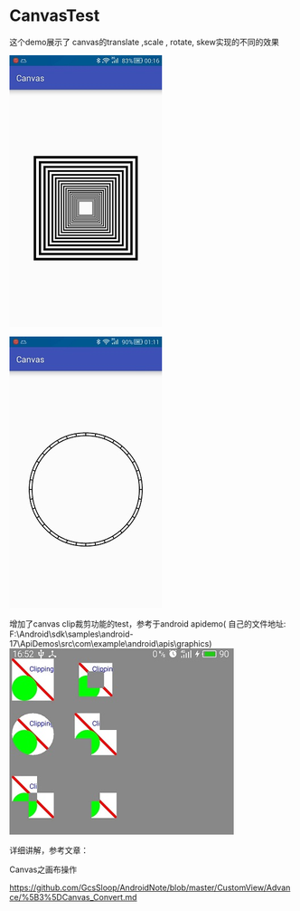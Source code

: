 # CanvasTest
这个demo展示了 canvas的translate ,scale , rotate, skew实现的不同的效果

![image](https://github.com/George-Soros/CanvasTest/blob/master/scale.jpg)

![image](https://github.com/George-Soros/CanvasTest/blob/master/rotate.jpg)

增加了canvas clip裁剪功能的test，参考于android apidemo(
自己的文件地址: F:\Android\sdk\samples\android-17\ApiDemos\src\com\example\android\apis\graphics)
![image](https://github.com/George-Soros/CanvasTest/blob/master/clipping.jpg)

详细讲解，参考文章：

Canvas之画布操作

https://github.com/GcsSloop/AndroidNote/blob/master/CustomView/Advance/%5B3%5DCanvas_Convert.md

